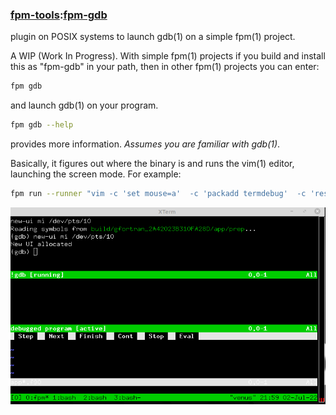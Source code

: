 ### [fpm-tools](https://github.com/search?q="fpm-tools"%20in:topic%20language:fortran):[fpm-gdb](https://urbanjost.github.io/fpm-gdb/fpm-gdb.1.html)

plugin on POSIX systems to launch gdb(1) on a simple fpm(1) project.

A WIP (Work In Progress). With simple fpm(1) projects if you build 
and install this as "fpm-gdb" in your path, then in other fpm(1)
projects you can enter:

```bash
fpm gdb
```
and launch gdb(1) on your program. 

```bash
fpm gdb --help
```
provides more information. *Assumes you are familiar with gdb(1)*.

Basically, it figures out where the binary is and runs the vim(1)
editor, launching the screen mode. For example:
```bash
fpm run --runner "vim -c 'set mouse=a'  -c 'packadd termdebug'  -c 'resize +10'  -c 'Termdebug build/gfortran_2A42023B310FA28D/app/fpm-gdb' app*.f90"
```
![gdb](docs/images/fpm-gdb.gif)
